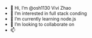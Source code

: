 - 👋 Hi, I’m @osh1130 Vivi Zhao
- 👀 I’m interested in full stack conding
- 🌱 I’m currently learning node.js
- 💞️ I’m looking to collaborate on 
- 📫 

<!---
osh1130/osh1130 is a ✨ special ✨ repository because its `README.md` (this file) appears on your GitHub profile.
You can click the Preview link to take a look at your changes.
--->
